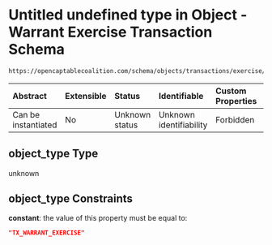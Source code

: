 # Untitled undefined type in Object - Warrant Exercise Transaction Schema

```txt
https://opencaptablecoalition.com/schema/objects/transactions/exercise/warrant_exercise#/properties/object_type
```



| Abstract            | Extensible | Status         | Identifiable            | Custom Properties | Additional Properties | Access Restrictions | Defined In                                                                                                                    |
| :------------------ | :--------- | :------------- | :---------------------- | :---------------- | :-------------------- | :------------------ | :---------------------------------------------------------------------------------------------------------------------------- |
| Can be instantiated | No         | Unknown status | Unknown identifiability | Forbidden         | Allowed               | none                | [WarrantExercise.schema.json*](../../schema/objects/transactions/exercise/WarrantExercise.schema.json "open original schema") |

## object_type Type

unknown

## object_type Constraints

**constant**: the value of this property must be equal to:

```json
"TX_WARRANT_EXERCISE"
```
